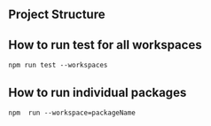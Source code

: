 ## Project Structure

## How to run test for all workspaces
``` npm run test --workspaces ```

## How to run individual packages
```npm  run --workspace=packageName ```